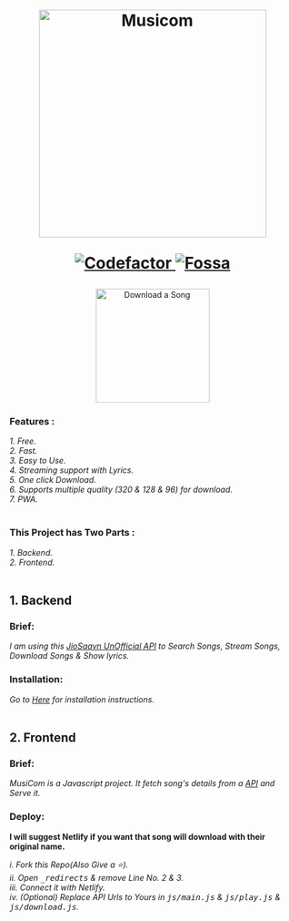 <h1 align="center">

  <a href="https://github.com/jerinjohny-ktnm/musicom"><img src="https://telegra.ph/file/3f14fde40baee074311d6.png" alt="Musicom" width="400"></a>
 <br>
<p>
  <a href="https://www.codefactor.io/repository/github/cachecleanerjeet/musicder">
    <img src="https://www.codefactor.io/repository/github/cachecleanerjeet/musicder/badge"
         alt="Codefactor">
  </a>
    <a href="https://app.fossa.com/projects/git%2Bgithub.com%2Fcachecleanerjeet%2FMusicder?ref=badge_shield">
      <img src="https://app.fossa.com/api/projects/git%2Bgithub.com%2Fcachecleanerjeet%2FMusicder.svg?type=shield"
        alt="Fossa">
  </a>
</p>
  </h1>
<p align="center">
  <a href="https://musicom.netlify.app">
    <img src="https://img.shields.io/badge/Download--A--Song--Now-green?logo=copy&style=for-the-badge"
         alt="Download a Song" width="200">
 </a>

### Features :<br>
*1. Free.*<br>
*2. Fast.* <br>
*3. Easy to Use.*<br>
*4. Streaming support with Lyrics.* <br>
*5. One click Download.*<br>
*6. Supports multiple quality (320 & 128 & 96) for download.*<br>
*7. PWA.*<br>
<br>



### This Project has Two Parts :<br>
*1. Backend.*<br>
*2. Frontend.* <br><br>
## 1. Backend
### Brief:<br>
*I am using this [JioSaavn UnOfficial API](https://github.com/cachecleanerjeet/jiosaavnapi "JioSaavnAPI") to Search Songs, Stream Songs, Download Songs & Show lyrics.*<br>
### Installation:<br>
*Go to [Here](https://github.com/cachecleanerjeet/jiosaavnapi "JioSaavnAPI") for installation instructions.*<br><br> 

## 2. Frontend
### Brief: <br>
*MusiCom is a Javascript project. It fetch song's details from a [API](https://github.com/cachecleanerjeet/jiosaavnapi "JioSaavnAPI") and Serve it.*<br>
### Deploy:<br>

**I will suggest Netlify if you want that song will download with their original name.** <br>

*i.   Fork this Repo(Also Give a ⭐).*<br>
*ii.   Open <tt>_redirects</tt> & remove Line No. 2 & 3.*<br>
*iii.  Connect it with Netlify.*<br>
*iv.  (Optional) Replace API Urls to Yours in <tt>js/main.js</tt> & <tt>js/play.js</tt> & <tt>js/download.js</tt>.*<br><br>

